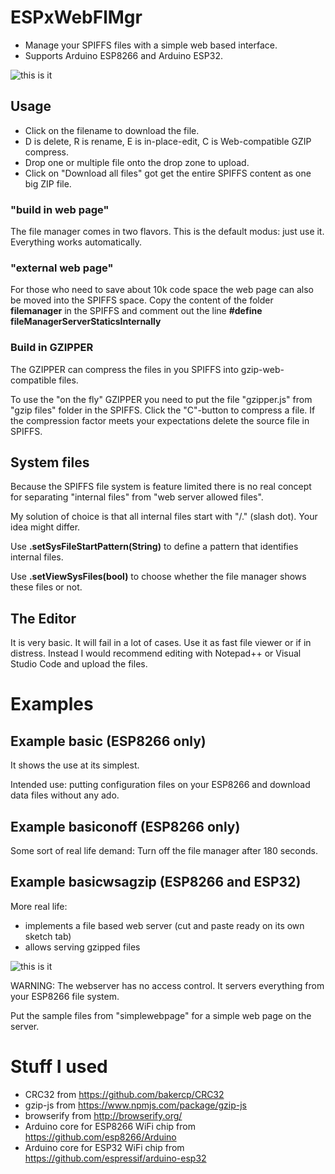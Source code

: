 # ESPxWebFlMgr

* Manage your SPIFFS files with a simple web based interface.
* Supports Arduino ESP8266 and Arduino ESP32.

![this is it](https://raw.githubusercontent.com/holgerlembke/ESPx8266WebFlMgr/master/img/screenshot1.png)

## Usage
* Click on the filename to download the file.
* D is delete, R is rename, E is in-place-edit, C is Web-compatible GZIP compress.
* Drop one or multiple file onto the drop zone to upload.
* Click on "Download all files" got get the entire SPIFFS content as one big ZIP file. 


### "build in web page" 

The file manager comes in two flavors. This is the default modus: just use it. Everything works automatically.

### "external web page"

For those who need to save about 10k code space the web page can also be moved into the SPIFFS space. Copy the content of
the folder __filemanager__ in the SPIFFS and comment out the line __#define fileManagerServerStaticsInternally__

### Build in GZIPPER

The GZIPPER can compress the files in you SPIFFS into gzip-web-compatible files.

To use the "on the fly" GZIPPER you need to put the file "gzipper.js" from "gzip files" folder in the SPIFFS. Click the "C"-button to compress a file. If the compression factor meets your expectations delete the source file in SPIFFS.

## System files

Because the SPIFFS file system is feature limited there is no real concept for separating "internal files" from "web server allowed files".

My solution of choice is that all internal files start with "/." (slash dot). Your idea might differ.

Use __.setSysFileStartPattern(String)__ to define a pattern that identifies internal files.

Use __.setViewSysFiles(bool)__ to choose whether the file manager shows these files or not.

## The Editor

It is very basic. It will fail in a lot of cases. Use it as fast file viewer or if in distress. Instead I would recommend editing with Notepad++ or Visual Studio Code and upload the files.

# Examples

## Example __basic__ (ESP8266 only)

It shows the use at its simplest. 

Intended use: putting configuration files on your ESP8266 and download data files without any ado.

## Example __basiconoff__ (ESP8266 only)

Some sort of real life demand: Turn off the file manager after 180 seconds.

## Example __basicwsagzip__ (ESP8266 and ESP32)

More real life:
* implements a file based web server (cut and paste ready on its own sketch tab)
* allows serving gzipped files

![this is it](https://raw.githubusercontent.com/holgerlembke/ESP8266WebFlMgr/master/img/screenshot2.png)

WARNING: The webserver has no access control. It servers everything from your ESP8266 file system.

Put the sample files from "simplewebpage" for a simple web page on the server.

# Stuff I used

* CRC32 from https://github.com/bakercp/CRC32
* gzip-js from https://www.npmjs.com/package/gzip-js
* browserify from http://browserify.org/
* Arduino core for ESP8266 WiFi chip from https://github.com/esp8266/Arduino
* Arduino core for ESP32 WiFi chip from https://github.com/espressif/arduino-esp32


